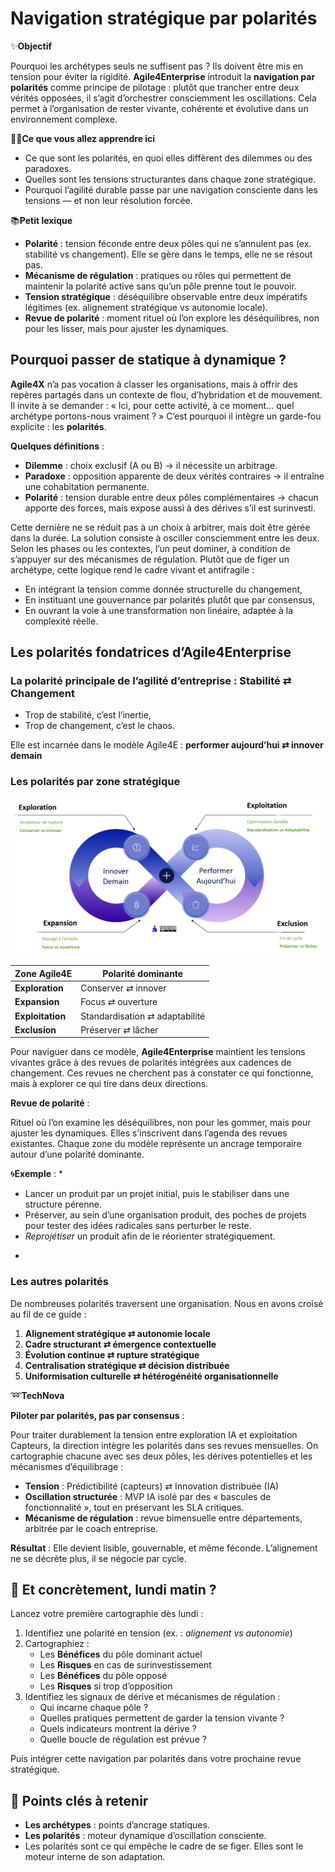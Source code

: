 # Navigation stratégique par polarités

✨**Objectif**

Pourquoi les archétypes seuls ne suffisent pas ? Ils doivent être mis en tension pour éviter la rigidité. **Agile4Enterprise** introduit la **navigation par polarités** comme principe de pilotage : plutôt que trancher entre deux vérités opposées, il s’agit d’orchestrer consciemment les oscillations. Cela permet à l’organisation de rester vivante, cohérente et évolutive dans un environnement complexe.

🧑‍🎓**Ce que vous allez apprendre ici**

- Ce que sont les polarités, en quoi elles diffèrent des dilemmes ou des paradoxes.
- Quelles sont les tensions structurantes dans chaque zone stratégique.
- Pourquoi l’agilité durable passe par une navigation consciente dans les tensions — et non leur résolution forcée.

📚**Petit lexique**

- **Polarité** : tension féconde entre deux pôles qui ne s’annulent pas (ex. stabilité vs changement). Elle se gère dans le temps, elle ne se résout pas.
- **Mécanisme de régulation** : pratiques ou rôles qui permettent de maintenir la polarité active sans qu’un pôle prenne tout le pouvoir.
- **Tension stratégique** : déséquilibre observable entre deux impératifs légitimes (ex. alignement stratégique vs autonomie locale).
- **Revue de polarité** : moment rituel où l’on explore les déséquilibres, non pour les lisser, mais pour ajuster les dynamiques.

## Pourquoi passer de statique à dynamique ?

**Agile4X** n’a pas vocation à classer les organisations, mais à offrir des repères partagés dans un contexte de flou, d’hybridation et de mouvement. Il invite à se demander : « Ici, pour cette activité, à ce moment… quel archétype portons-nous vraiment ? » C’est pourquoi il intègre un garde-fou explicite : les **polarités**.

**Quelques définitions** :

- **Dilemme** : choix exclusif (A ou B) → il nécessite un arbitrage.
- **Paradoxe** : opposition apparente de deux vérités contraires → il entraîne une cohabitation permanente.
- **Polarité** : tension durable entre deux pôles complémentaires → chacun apporte des forces, mais expose aussi à des dérives s’il est surinvesti.

Cette dernière ne se réduit pas à un choix à arbitrer, mais doit être gérée dans la durée. La solution consiste à osciller consciemment entre les deux. Selon les phases ou les contextes, l’un peut dominer, à condition de s’appuyer sur des mécanismes de régulation. Plutôt que de figer un archétype, cette logique rend le cadre vivant et antifragile :

- En intégrant la tension comme donnée structurelle du changement,
- En instituant une gouvernance par polarités plutôt que par consensus,
- En ouvrant la voie à une transformation non linéaire, adaptée à la complexité réelle.

## Les polarités fondatrices d’Agile4Enterprise

### La polarité principale de l’agilité d’entreprise : Stabilité ⇄ Changement

- Trop de stabilité, c’est l’inertie,
- Trop de changement, c’est le chaos.

Elle est incarnée dans le modèle Agile4E : **performer aujourd’hui ⇄ innover demain**

### Les polarités par zone stratégique

![Les polarités dominantes dans le modèle Agile4E](image.png)

| Zone Agile4E | Polarité dominante |
| --- | --- |
| **Exploration** | Conserver ⇄ innover|
| **Expansion** | Focus ⇄ ouverture |
| **Exploitation** | Standardisation ⇄ adaptabilité |
| **Exclusion** | Préserver ⇄ lâcher |

Pour naviguer dans ce modèle, **Agile4Enterprise** maintient les tensions vivantes grâce à des revues de polarités intégrées aux cadences de changement. Ces revues ne cherchent pas à constater ce qui fonctionne, mais à explorer ce qui tire dans deux directions.

<div data-type="définition">

 **Revue de polarité** :

Rituel où l’on examine les déséquilibres, non pour les gommer, mais pour ajuster les dynamiques. Elles s’inscrivent dans l’agenda des revues existantes. Chaque zone du modèle représente un ancrage temporaire autour d’une polarité dominante.

 </div>

🌀**Exemple** :
*

- Lancer un produit par un projet initial, puis le stabiliser dans une structure pérenne.
- Préserver, au sein d’une organisation produit, des poches de projets pour tester des idées radicales sans perturber le reste.
- *Reprojétiser* un produit afin de le réorienter stratégiquement.

*

### Les autres polarités

De nombreuses polarités traversent une organisation. Nous en avons croisé au fil de ce guide :

1. **Alignement stratégique ⇄ autonomie locale**
2. **Cadre structurant ⇄ émergence contextuelle**
3. **Évolution continue ⇄ rupture stratégique**
4. **Centralisation stratégique ⇄ décision distribuée**
5. **Uniformisation culturelle ⇄ hétérogénéité organisationnelle**

➿**TechNova**

**Piloter par polarités, pas par consensus** :

Pour traiter durablement la tension entre exploration IA et exploitation Capteurs, la direction intègre les polarités dans ses revues mensuelles. On cartographie chacune avec ses deux pôles, les dérives potentielles et les mécanismes d’équilibrage :

- **Tension** : Prédictibilité (capteurs) ⇄ Innovation distribuée (IA)
- **Oscillation structurée** : MVP IA isolé par des « bascules de fonctionnalité », tout en préservant les SLA critiques.
- **Mécanisme de régulation** : revue bimensuelle entre départements, arbitrée par le coach entreprise.

**Résultat** : Elle devient lisible, gouvernable, et même féconde. L’alignement ne se décrète plus, il se négocie par cycle.

## 👣 Et concrètement, lundi matin ?

Lancez votre première cartographie dès lundi :

1. Identifiez une polarité en tension (ex. : *alignement vs autonomie*)
2. Cartographiez :
    - Les **Bénéfices** du pôle dominant actuel
    - Les **Risques** en cas de surinvestissement
    - Les **Bénéfices** du pôle opposé
    - Les **Risques** si trop d’opposition
3. Identifiez les signaux de dérive et mécanismes de régulation :
    - Qui incarne chaque pôle ?
    - Quelles pratiques permettent de garder la tension vivante ?
    - Quels indicateurs montrent la dérive ?
    - Quelle boucle de régulation est prévue ?

Puis intégrer cette navigation par polarités dans votre prochaine revue stratégique.

## 🔑 Points clés à retenir

- **Les archétypes** : points d’ancrage statiques.
- **Les polarités** : moteur dynamique d’oscillation consciente.
- Les polarités sont ce qui empêche le cadre de se figer. Elles sont le moteur interne de son adaptation.

